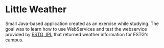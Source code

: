 Little Weather
==============

Small Java-based application created as an exercise while studying. The goal was to learn how to use WebServices 
and test the webservice provided by [ESTG, IPL](https://www.ipleiria.pt/estg/) that returned weather information for ESTG's campus.
